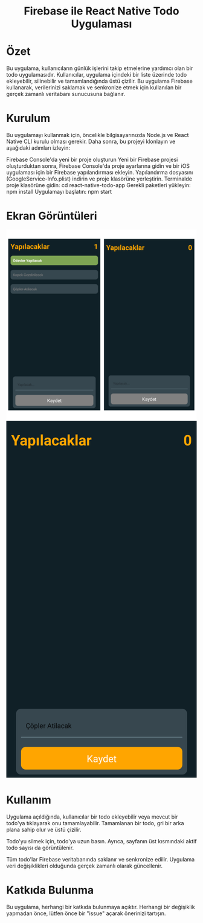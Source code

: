 <h1 align="center">Firebase ile React Native Todo Uygulaması</h1>

# Özet
Bu uygulama, kullanıcıların günlük işlerini takip etmelerine yardımcı olan bir todo uygulamasıdır. Kullanıcılar, uygulama içindeki bir liste üzerinde todo ekleyebilir, silinebilir ve tamamlandığında üstü çizilir. Bu uygulama Firebase kullanarak, 
verilerinizi saklamak ve senkronize etmek için kullanılan bir gerçek zamanlı veritabanı sunucusuna bağlanır.

# Kurulum
Bu uygulamayı kullanmak için, öncelikle bilgisayarınızda Node.js ve React Native CLI kurulu olması gerekir. Daha sonra, bu projeyi klonlayın ve aşağıdaki adımları izleyin:

Firebase Console'da yeni bir proje oluşturun
Yeni bir Firebase projesi oluşturduktan sonra, Firebase Console'da proje ayarlarına gidin ve bir iOS uygulaması için bir Firebase yapılandırması ekleyin.
Yapılandırma dosyasını (GoogleService-Info.plist) indirin ve proje klasörüne yerleştirin.
Terminalde proje klasörüne gidin: cd react-native-todo-app
Gerekli paketleri yükleyin: npm install
Uygulamayı başlatın: npm start

# Ekran Görüntüleri
![github](/assets/screen.jpg)
![github](/assets/screen1.png)




# Kullanım
Uygulama açıldığında, kullanıcılar bir todo ekleyebilir veya mevcut bir todo'ya tıklayarak onu tamamlayabilir. Tamamlanan bir todo, gri bir arka plana sahip olur ve üstü çizilir.

Todo'yu silmek için, todo'ya uzun basın. Ayrıca, sayfanın üst kısmındaki aktif todo sayısı da görüntülenir.

Tüm todo'lar Firebase veritabanında saklanır ve senkronize edilir. Uygulama veri değişiklikleri olduğunda gerçek zamanlı olarak güncellenir.

# Katkıda Bulunma
Bu uygulama, herhangi bir katkıda bulunmaya açıktır. Herhangi bir değişiklik yapmadan önce, lütfen önce bir "issue" açarak önerinizi tartışın.
